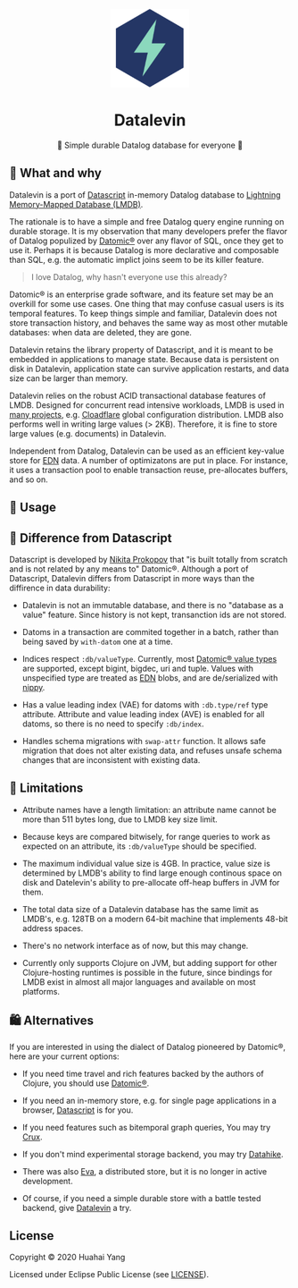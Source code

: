 <p align="center"><img src="logo.png" alt="datalevin logo" height="140"></img></p>
<h1 align="center">Datalevin</h1> 
<p align="center"> 🧘 Simple durable Datalog database for everyone 💽 </p>

## :hear_no_evil: What and why

Datalevin is a port of [Datascript](https://github.com/tonsky/datascript) in-memory Datalog database to [Lightning Memory-Mapped Database (LMDB)](https://en.wikipedia.org/wiki/Lightning_Memory-Mapped_Database). 

The rationale is to have a simple and free Datalog query engine running on durable storage.  It is my observation that many developers prefer the flavor of Datalog populized by [Datomic®](https://www.datomic.com) over any flavor of SQL, once they get to use it. Perhaps it is because Datalog is more declarative and composable than SQL, e.g. the automatic implict joins seem to be its killer feature.

> I love Datalog, why hasn't everyone use this already? 

Datomic® is an enterprise grade software, and its feature set may be an overkill for some use cases. One thing that may confuse casual users is its temporal features. To keep things simple and familiar, Datalevin does not store transaction history, and behaves the same way as most other mutable databases: when data are deleted, they are gone.

Datalevin retains the library property of Datascript, and it is meant to be embedded in applications to manage state. Because data is persistent on disk in Datalevin, application state can survive application restarts, and data size can be larger than memory.  

Datalevin relies on the robust ACID transactional database features of LMDB. Designed for concurrent read intensive workloads, LMDB is used in [many projects](https://symas.com/lmdb/technical/#projects), e.g. [Cloadflare](https://blog.cloudflare.com/introducing-quicksilver-configuration-distribution-at-internet-scale/) global configuration distribution. LMDB also performs well in writing large values (> 2KB). Therefore, it is fine to store large values (e.g. documents) in Datalevin. 

Independent from Datalog, Datalevin can be used as an efficient key-value store for [EDN](https://en.wikipedia.org/wiki/Extensible_Data_Notation) data. A number of optimizatons are put in place. For instance, it uses a transaction pool to enable transaction reuse, pre-allocates buffers, and so on. 

## :tada: Usage


## :floppy_disk: Difference from Datascript

Datascript is developed by [Nikita Prokopov](https://tonsky.me/) that "is built totally from scratch and is not related by any means to" Datomic®. Although a port of Datascript, Datalevin differs from Datascript in more ways than the diffirence in data durability:

* Datalevin is not an immutable database, and there is no "database as a value" feature.  Since history is not kept, transanction ids are not stored. 

* Datoms in a transaction are commited together in a batch, rather than being saved by `with-datom` one at a time.

* Indices respect `:db/valueType`. Currently, most [Datomic® value types](https://docs.datomic.com/on-prem/schema.html#value-types) are supported, except bigint, bigdec, uri and tuple. Values with unspecified type are treated as [EDN](https://en.wikipedia.org/wiki/Extensible_Data_Notation) blobs, and are de/serialized with [nippy](https://github.com/ptaoussanis/nippy). 

* Has a value leading index (VAE) for datoms with `:db.type/ref` type attribute. Attribute and value leading index (AVE) is enabled for all datoms, so there is no need to specify `:db/index`.  

* Handles schema migrations with `swap-attr` function. It allows safe migration that does not alter existing data, and refuses unsafe schema changes that are inconsistent with existing data.

## :baby: Limitations

* Attribute names have a length limitation: an attribute name cannot be more than 511 bytes long, due to LMDB key size limit.

* Because keys are compared bitwisely, for range queries to work as expected on an attribute, its `:db/valueType` should be specified.

* The maximum individual value size is 4GB. In practice, value size is determined by LMDB's ability to find large enough continous space on disk and Datelevin's ability to pre-allocate off-heap buffers in JVM for them. 

* The total data size of a Datalevin database has the same limit as LMDB's, e.g. 128TB on a modern 64-bit machine that implements 48-bit address spaces.

* There's no network interface as of now, but this may change.

* Currently only supports Clojure on JVM, but adding support for other Clojure-hosting runtimes is possible in the future, since bindings for LMDB exist in almost all major languages and available on most platforms.

## :shopping: Alternatives

If you are interested in using the dialect of Datalog pioneered by Datomic®, here are your current options:

* If you need time travel and rich features backed by the authors of Clojure, you should use [Datomic®](https://www.datomic.com).

* If you need an in-memory store, e.g. for single page applications in a browser, [Datascript](https://github.com/tonsky/datascript) is for you.

* If you need features such as bitemporal graph queries, You may try [Crux](https://github.com/juxt/crux).

* If you don't mind experimental storage backend, you may try [Datahike](https://github.com/replikativ/datahike).

* There was also [Eva](https://github.com/Workiva/eva/), a distributed store, but it is no longer in active development.

* Of course, if you need a simple durable store with a battle tested backend, give [Datalevin](https://github.com/juji-io/datalevin) a try.

## License

Copyright © 2020 Huahai Yang

Licensed under Eclipse Public License (see [LICENSE](LICENSE)).
